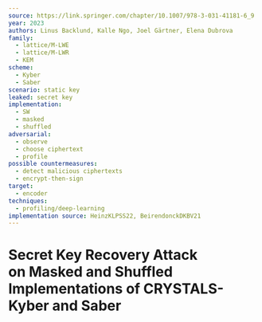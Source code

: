 ```yaml
---
source: https://link.springer.com/chapter/10.1007/978-3-031-41181-6_9
year: 2023
authors: Linus Backlund, Kalle Ngo, Joel Gärtner, Elena Dubrova
family:
  - lattice/M-LWE
  - lattice/M-LWR
  - KEM
scheme:
  - Kyber
  - Saber
scenario: static key
leaked: secret key
implementation:
  - SW
  - masked
  - shuffled
adversarial:
  - observe
  - choose ciphertext
  - profile
possible countermeasures:
  - detect malicious ciphertexts
  - encrypt-then-sign
target:
  - encoder
techniques:
  - profiling/deep-learning
implementation source: HeinzKLPSS22, BeirendonckDKBV21
---
```

# Secret Key Recovery Attack on Masked and Shuffled Implementations of CRYSTALS-Kyber and Saber

